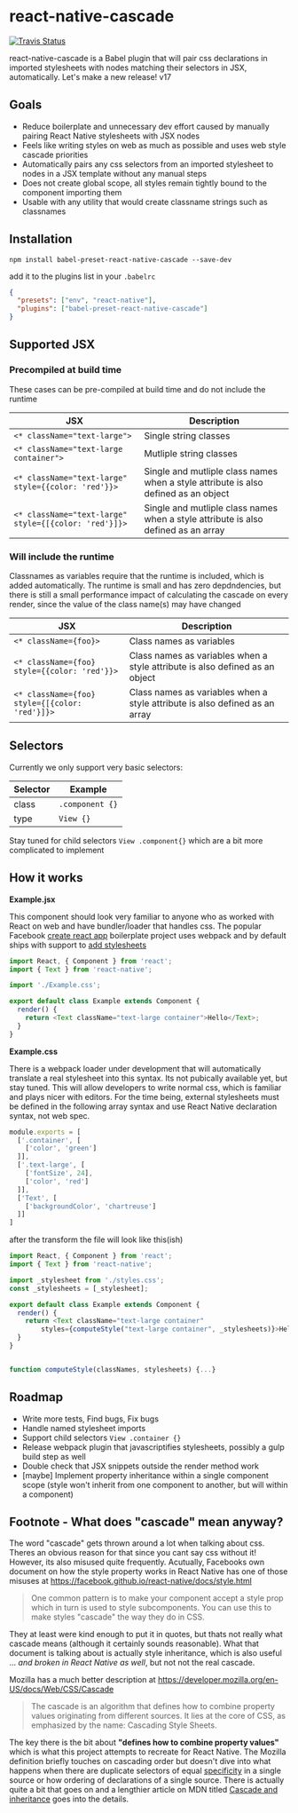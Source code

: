 # react-native-cascade

[![Travis Status](https://travis-ci.org/kcjonson/react-native-cascade.svg?branch=master)]()


react-native-cascade is a Babel plugin that will pair css declarations in imported stylesheets with nodes matching their selectors in JSX, automatically. Let's make a new release! v17

## Goals
- Reduce boilerplate and unnecessary dev effort caused by manually pairing React Native stylesheets with JSX nodes
- Feels like writing styles on web as much as possible and uses web style cascade priorities
-  Automatically pairs any css selectors from an imported stylesheet to nodes in a JSX template without any manual steps
- Does not create global scope, all styles remain tightly bound to the component importing them
- Usable with any utility that would create classname strings such as classnames


## Installation

```Shell
npm install babel-preset-react-native-cascade --save-dev
```

add it to the plugins list in your `.babelrc`

```JSON
{
  "presets": ["env", "react-native"],
  "plugins": ["babel-preset-react-native-cascade"]
}
```

## Supported JSX

### Precompiled at build time
These cases can be pre-compiled at build time and do not include the runtime

| JSX | Description |
| --- | --- |
| `<* className="text-large">` |Single string classes |
| `<* className="text-large container">` |Mutliple string classes |
| `<* className="text-large" style={{color: 'red'}}>` |Single and mutliple class names when a style attribute is also defined as an object |
| `<* className="text-large" style={[{color: 'red'}]}>` |Single and mutliple class names when a style attribute is also defined as an array |


### Will include the runtime
Classnames as variables require that the runtime is included, which is added automatically. The runtime is small and has zero depdndencies, but there is still a small performance impact of calculating the cascade on every render, since the value of the class name(s) may have changed

| JSX | Description |
| --- | --- |
| `<* className={foo}>`| Class names as variables |
|`<* className={foo} style={{color: 'red'}}>` | Class names as variables when a style attribute is also defined as an object |
| `<* className={foo} style={[{color: 'red'}]}>` | Class names as variables when a style attribute is also defined as an array |


## Selectors

Currently we only support very basic selectors:

| Selector | Example |
| --- | --- |
| class | `.component {}`|
| type | `View {}` |

Stay tuned for child selectors `View .component{}` which are a bit more complicated to implement

## How it works

**Example.jsx**

This component should look very familiar to anyone who as worked with React on web and have bundler/loader that handles css. The popular Facebook [create react app](https://github.com/facebook/create-react-app) boilerplate project uses webpack and by default ships with support to [add stylesheets](https://github.com/facebook/create-react-app/blob/master/packages/react-scripts/template/README.md#adding-a-stylesheet)

```Javascript
import React, { Component } from 'react';
import { Text } from 'react-native';

import './Example.css';

export default class Example extends Component {
  render() {
    return <Text className="text-large container">Hello</Text>;
  }
}
```

**Example.css**

There is a webpack loader under development that will automatically translate a real stylesheet into this syntax. Its not pubically available yet, but stay tuned. This will allow developers to write normal css, which is familiar and plays nicer with editors. For the time being, external stylesheets must be defined in the following array syntax and use React Native declaration syntax, not web spec.

```Javascript
module.exports = [
  ['.container', [
    ['color', 'green']
  ]],
  ['.text-large', [
    ['fontSize', 24],
    ['color', 'red']
  ]],
  ['Text', [
    ['backgroundColor', 'chartreuse']
  ]]
]
```

after the transform the file will look like this(ish)

```Javascript
import React, { Component } from 'react';
import { Text } from 'react-native';

import _stylesheet from './styles.css';
const _stylesheets = [_stylesheet];

export default class Example extends Component {
  render() {
    return <Text className="text-large container"
        styles={computeStyle("text-large container", _stylesheets)}>Hello</Text>
  }
}


function computeStyle(classNames, stylesheets) {...}
```

## Roadmap

- Write more tests, Find bugs, Fix bugs
- Handle named stylesheet imports
- Support child selectors `View .container {}`
- Release webpack plugin that javascriptifies stylesheets, possibly a gulp build step as well
- Double check that JSX snippets outside the render method work
- [maybe] Implement property inheritance within a single component scope (style won't inherit from one component to another, but will within a component)

## Footnote - What does "cascade" mean anyway?

The word "cascade" gets thrown around a lot when talking about css. Theres an obvious reason for that since you cant say css without it! However, its also misused quite frequently. Acutually, Facebooks own document on how the style property works in React Native has one of those misuses at https://facebook.github.io/react-native/docs/style.html

> One common pattern is to make your component accept a style prop which in turn is used to style subcomponents. You can use this to make styles "cascade" the way they do in CSS.

They at least were kind enough to put it in quotes, but thats not really what cascade means (although it certainly sounds reasonable). What that document is talking about is actually style inheritance, which is also useful ... *and broken in React Native as well*, but not not the real cascade.

Mozilla has a much better description at https://developer.mozilla.org/en-US/docs/Web/CSS/Cascade

> The cascade is an algorithm that defines how to combine property values originating from different sources. It lies at the core of CSS, as emphasized by the name: Cascading Style Sheets.

The key there is the bit about **"defines how to combine property values"** which is what this project attempts to recreate for React Native. The Mozilla definition briefly touches on cascading order but doesn't dive into what happens when there are duplicate selectors of equal [specificity](https://developer.mozilla.org/en-US/docs/Web/CSS/Specificity) in a single source or how ordering of declarations of a single source. There is actually quite a bit that goes on and a lengthier article on MDN titled [Cascade and inheritance](https://developer.mozilla.org/en-US/docs/Learn/CSS/Introduction_to_CSS/Cascade_and_inheritance) goes into the details.
